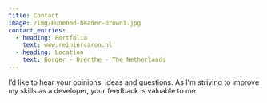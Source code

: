 ```yaml
---
title: Contact
image: /img/Hunebed-header-brown1.jpg
contact_entries:
  - heading: Portfolio
    text: www.reiniercaron.nl
  - heading: Location
    text: Borger - Drenthe - The Netherlands
---
```

I’d like to hear your opinions, ideas and
questions. As I'm striving to improve my skills as a developer, your feedback
is valuable to me.
